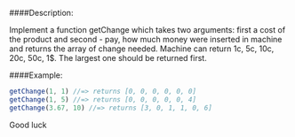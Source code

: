 ####Description:

Implement a function getChange which takes two arguments: first a cost of the product and second - pay, how much money were inserted in machine and returns the array of change needed.
Machine can return 1c, 5c, 10c, 20c, 50c, 1$. The largest one should be returned first.

####Example:

```js
getChange(1, 1) //=> returns [0, 0, 0, 0, 0, 0]
getChange(1, 5) //=> returns [0, 0, 0, 0, 0, 4]
getChange(3.67, 10) //=> returns [3, 0, 1, 1, 0, 6]

```

Good luck
